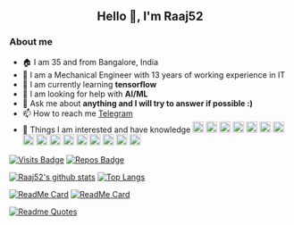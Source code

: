 <h2 align="center">Hello 👋, I'm Raaj52</h2>
<h3>About me</h3>

- 🏠 I am 35 and from Bangalore, India
- 🏢 I am a Mechanical Engineer with 13 years of working experience in IT 
- 🌱 I am currently learning **tensorflow**
- 🤝 I am looking for help with **AI/ML**
- 💬 Ask me about **anything and I will try to answer if possible :)**
- 📫 How to reach me [Telegram](https://t.me/Raaj52)
- 📘 Things I am interested and have knowledge  <img src="https://www.vectorlogo.zone/logos/microsoft_azure/microsoft_azure-icon.svg" alt="azure" width="20" height="20"/> <img src="https://devicons.github.io/devicon/devicon.git/icons/css3/css3-original-wordmark.svg" alt="css3" width="20" height="20"/> <img src="https://devicons.github.io/devicon/devicon.git/icons/dot-net/dot-net-original-wordmark.svg" alt="dotnet" width="20" height="20"/> <img src="https://www.vectorlogo.zone/logos/git-scm/git-scm-icon.svg" alt="git" width="20" height="20"/> <img src="https://devicons.github.io/devicon/devicon.git/icons/android/android-original-wordmark.svg" alt="android" width="20" height="20"/> <img src="https://www.vectorlogo.zone/logos/apache_hadoop/apache_hadoop-icon.svg" alt="hadoop" width="20" height="20"/> <img src="https://www.vectorlogo.zone/logos/adobe_illustrator/adobe_illustrator-icon.svg" alt="illustrator" width="20" height="20"/> <img src="https://www.vectorlogo.zone/logos/invisionapp/invisionapp-icon.svg" alt="invision" width="20" height="20"/> <img src="https://devicons.github.io/devicon/devicon.git/icons/java/java-original-wordmark.svg" alt="java" width="20" height="20"/> <img src="https://devicons.github.io/devicon/devicon.git/icons/javascript/javascript-original.svg" alt="javascript" width="20" height="20"/> <img src="https://devicons.github.io/devicon/devicon.git/icons/mongodb/mongodb-original-wordmark.svg" alt="mongodb" width="20" height="20"/> <img src="https://devicons.github.io/devicon/devicon.git/icons/mysql/mysql-original-wordmark.svg" alt="mysql" width="20" height="20"/> <img src="https://devicons.github.io/devicon/devicon.git/icons/oracle/oracle-original.svg" alt="oracle" width="20" height="20"/> <img src="https://devicons.github.io/devicon/devicon.git/icons/photoshop/photoshop-plain.svg" alt="photoshop" width="20" height="20"/> <img src="https://devicons.github.io/devicon/devicon.git/icons/python/python-original.svg" alt="python" width="20" height="20"/> <img src="https://raw.githubusercontent.com/detain/svg-logos/780f25886640cef088af994181646db2f6b1a3f8/svg/selenium-logo.svg" alt="selenium" width="20" height="20"/>

[![Visits Badge](https://badges.pufler.dev/visits/puf17640/git-badges)](https://badges.pufler.dev) [![Repos Badge](https://badges.pufler.dev/repos/Raaj52)](https://badges.pufler.dev)

[![Raaj52's github stats](https://github-readme-stats.vercel.app/api?username=Raaj52&count_private=true&show_icons=true&theme=dracula)](https://github.com/Raaj52/github-readme-stats) [![Top Langs](https://github-readme-stats.vercel.app/api/top-langs/?username=Raaj52&layout=compact&theme=dracula)](https://github.com/anuraghazra/github-readme-stats) 

[![ReadMe Card](https://github-readme-stats.vercel.app/api/pin/?username=DerpFest-Devices&repo=device_xiaomi_raphael&theme=dracula)](https://github.com/DerpFest-Devices/device_xiaomi_raphael) [![ReadMe Card](https://github-readme-stats.vercel.app/api/pin/?username=ZenX-Devices&repo=device_realme_RMX1971&theme=dracula)](https://github.com/ZenX-Devices/device_realme_RMX1971)

[![Readme Quotes](https://quotes-github-readme.vercel.app/api?type=horizontal)](https://github.com/piyushsuthar/github-readme-quotes)
